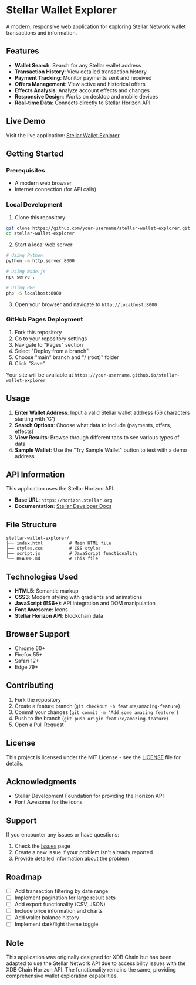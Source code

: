 # Stellar Wallet Explorer

A modern, responsive web application for exploring Stellar Network wallet transactions and information.

## Features

- **Wallet Search**: Search for any Stellar wallet address
- **Transaction History**: View detailed transaction history
- **Payment Tracking**: Monitor payments sent and received
- **Offers Management**: View active and historical offers
- **Effects Analysis**: Analyze account effects and changes
- **Responsive Design**: Works on desktop and mobile devices
- **Real-time Data**: Connects directly to Stellar Horizon API

## Live Demo

Visit the live application: [Stellar Wallet Explorer](https://your-username.github.io/stellar-wallet-explorer)

## Getting Started

### Prerequisites

- A modern web browser
- Internet connection (for API calls)

### Local Development

1. Clone this repository:
```bash
git clone https://github.com/your-username/stellar-wallet-explorer.git
cd stellar-wallet-explorer
```

2. Start a local web server:
```bash
# Using Python
python -m http.server 8000

# Using Node.js
npx serve .

# Using PHP
php -S localhost:8000
```

3. Open your browser and navigate to `http://localhost:8000`

### GitHub Pages Deployment

1. Fork this repository
2. Go to your repository settings
3. Navigate to "Pages" section
4. Select "Deploy from a branch"
5. Choose "main" branch and "/ (root)" folder
6. Click "Save"

Your site will be available at `https://your-username.github.io/stellar-wallet-explorer`

## Usage

1. **Enter Wallet Address**: Input a valid Stellar wallet address (56 characters starting with 'G')
2. **Search Options**: Choose what data to include (payments, offers, effects)
3. **View Results**: Browse through different tabs to see various types of data
4. **Sample Wallet**: Use the "Try Sample Wallet" button to test with a demo address

## API Information

This application uses the Stellar Horizon API:
- **Base URL**: `https://horizon.stellar.org`
- **Documentation**: [Stellar Developer Docs](https://developers.stellar.org)

## File Structure

```
stellar-wallet-explorer/
├── index.html          # Main HTML file
├── styles.css          # CSS styles
├── script.js           # JavaScript functionality
└── README.md           # This file
```

## Technologies Used

- **HTML5**: Semantic markup
- **CSS3**: Modern styling with gradients and animations
- **JavaScript (ES6+)**: API integration and DOM manipulation
- **Font Awesome**: Icons
- **Stellar Horizon API**: Blockchain data

## Browser Support

- Chrome 60+
- Firefox 55+
- Safari 12+
- Edge 79+

## Contributing

1. Fork the repository
2. Create a feature branch (`git checkout -b feature/amazing-feature`)
3. Commit your changes (`git commit -m 'Add some amazing feature'`)
4. Push to the branch (`git push origin feature/amazing-feature`)
5. Open a Pull Request

## License

This project is licensed under the MIT License - see the [LICENSE](LICENSE) file for details.

## Acknowledgments

- Stellar Development Foundation for providing the Horizon API
- Font Awesome for the icons

## Support

If you encounter any issues or have questions:
1. Check the [Issues](https://github.com/your-username/stellar-wallet-explorer/issues) page
2. Create a new issue if your problem isn't already reported
3. Provide detailed information about the problem

## Roadmap

- [ ] Add transaction filtering by date range
- [ ] Implement pagination for large result sets
- [ ] Add export functionality (CSV, JSON)
- [ ] Include price information and charts
- [ ] Add wallet balance history
- [ ] Implement dark/light theme toggle

## Note

This application was originally designed for XDB Chain but has been adapted to use the Stellar Network API due to accessibility issues with the XDB Chain Horizon API. The functionality remains the same, providing comprehensive wallet exploration capabilities.

